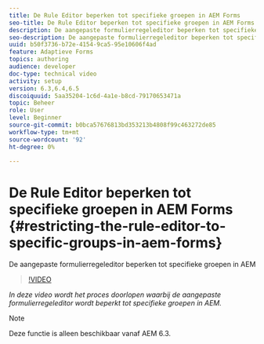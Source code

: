 ```yaml
---
title: De Rule Editor beperken tot specifieke groepen in AEM Forms
seo-title: De Rule Editor beperken tot specifieke groepen in AEM Forms
description: De aangepaste formulierregeleditor beperken tot specifieke groepen in AEM
seo-description: De aangepaste formulierregeleditor beperken tot specifieke groepen in AEM
uuid: b50f3736-b72e-4154-9ca5-95e10606f4ad
feature: Adaptieve Forms
topics: authoring
audience: developer
doc-type: technical video
activity: setup
version: 6.3,6.4,6.5
discoiquuid: 5aa35204-1c6d-4a1e-b8cd-79170653471a
topic: Beheer
role: User
level: Beginner
source-git-commit: b0bca57676813bd353213b4808f99c463272de85
workflow-type: tm+mt
source-wordcount: '92'
ht-degree: 0%

---
```



# De Rule Editor beperken tot specifieke groepen in AEM Forms {#restricting-the-rule-editor-to-specific-groups-in-aem-forms}

De aangepaste formulierregeleditor beperken tot specifieke groepen in AEM

>[!VIDEO](https://video.tv.adobe.com/v/19470?quality=9&learn=on)

*In deze video wordt het proces doorlopen waarbij de aangepaste formulierregeleditor wordt beperkt tot specifieke groepen in AEM.*

>[!NOTE]
>
>Deze functie is alleen beschikbaar vanaf AEM 6.3.

